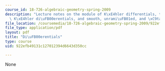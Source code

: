 ```yaml
---
course_id: 18-726-algebraic-geometry-spring-2009
description: "Lecture notes on the module of K\xE4hler differentials, the sheaf of\
  \ K\xE4hler di\uFB00erentials, and smooth, unrami\uFB01ed, and \xC9tale morphisms."
file_location: /coursemedia/18-726-algebraic-geometry-spring-2009/922efb49131c127012394d6643d350cc_MIT18_726s09_lec13_differentials.pdf
file_type: application/pdf
layout: pdf
title: "Di\uFB00erentials"
type: course
uid: 922efb49131c127012394d6643d350cc

---
```

None